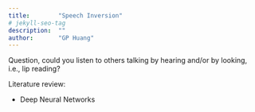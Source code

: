 ```yaml
---
title:        "Speech Inversion"
# jekyll-seo-tag
description:  ""
author:       "GP Huang"
---
```


<p class="lead">Question, could you listen to others talking by hearing and/or by looking, i.e., lip reading?</p>

Literature review:
- Deep Neural Networks

